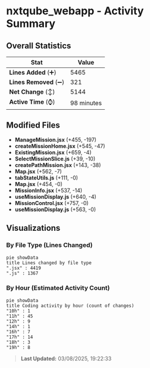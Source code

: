 # nxtqube_webapp - Activity Summary 

## Overall Statistics

| Stat                   | Value                                                             |
| ---------------------- | ----------------------------------------------------------------- |
| **Lines Added** (➕)   | 5465                                          |
| **Lines Removed** (➖) | 321                                        |
| **Net Change** (↕)    | 5144                |
| **Active Time** (⌚)   | 98 minutes |


## Modified Files
- **ManageMission.jsx** (+455, -197)
- **createMissionHome.jsx** (+545, -47)
- **ExistingMission.jsx** (+659, -4)
- **SelectMissionSlice.js** (+39, -10)
- **createPathMission.jsx** (+143, -38)
- **Map.jsx** (+562, -7)
- **tabStateUtils.js** (+111, -0)
- **Map.jsx** (+454, -0)
- **MissionInfo.jsx** (+537, -14)
- **useMissionDisplay.js** (+640, -4)
- **MissionControl.jsx** (+757, -0)
- **useMissionDisplay.js** (+563, -0)

## Visualizations

### By File Type (Lines Changed)

```mermaid
pie showData
title Lines changed by file type
".jsx" : 4419
".js" : 1367
```

### By Hour (Estimated Activity Count)

```mermaid
pie showData
title Coding activity by hour (count of changes)
"10h" : 1
"11h" : 45
"12h" : 9
"14h" : 1
"16h" : 7
"17h" : 14
"18h" : 3
"19h" : 8
```


> **Last Updated:** 03/08/2025, 19:22:33